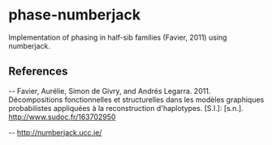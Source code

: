 # phase-numberjack
Implementation of phasing in half-sib families (Favier, 2011) using numberjack.


## References

-- Favier, Aurélie, Simon de Givry, and Andrés
Legarra. 2011. Décompositions fonctionnelles et structurelles dans les
modèles graphiques probabilistes appliquées à la reconstruction
d'haplotypes. [S.l.]: [s.n.]. http://www.sudoc.fr/163702950

-- http://numberjack.ucc.ie/
